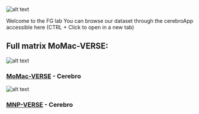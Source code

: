 

![alt text](https://i.imgur.com/34MZrrc.png)

Welcome to the FG lab
You can browse our dataset through the cerebroApp accessible here (CTRL + Click to open in a new tab)




## Full matrix MoMac-VERSE: 
![alt text](https://i.imgur.com/Y6XMlTO.png) 
### [MoMac-VERSE](http://macroverse.gustaveroussy.fr/) - Cerebro


![alt text](https://i.imgur.com/d8Ca65P.png)  
### [MNP-VERSE]() - Cerebro


